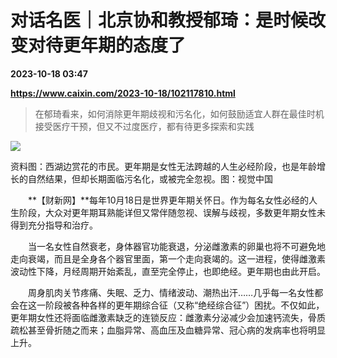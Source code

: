 # 对话名医｜北京协和教授郁琦：是时候改变对待更年期的态度了

**2023-10-18 03:47**

**https://www.caixin.com/2023-10-18/102117810.html**

> 在郁琦看来，如何消除更年期歧视和污名化，如何鼓励适宜人群在最佳时机接受医疗干预，但又不过度医疗，都有待更多探索和实践

  

![](https://img.caixin.com/2023-10-18/169759991032732_840_560.jpg)

资料图：西湖边赏花的市民。更年期是女性无法跨越的人生必经阶段，也是年龄增长的自然结果，但却长期面临污名化，或被完全忽视。图：视觉中国

  

　　**【财新网】**每年10月18日是世界更年期关怀日。作为每名女性必经的人生阶段，大众对更年期耳熟能详但又常伴随忽视、误解与歧视，多数更年期女性未得到充分指导和治疗。

　　当一名女性自然衰老，身体器官功能衰退，分泌雌激素的卵巢也将不可避免地走向衰竭，而且是全身各个器官里面，第一个走向衰竭的。这一进程，使得雌激素波动性下降，月经周期开始紊乱，直至完全停止，也即绝经。更年期也由此开启。

　　周身肌肉关节疼痛、失眠、乏力、情绪波动、潮热出汗……几乎每一名女性都会在这一阶段被各种各样的更年期综合征（又称“绝经综合征”）困扰。不仅如此，更年期女性还将面临雌激素缺乏的连锁反应：雌激素分泌减少会加速钙流失，骨质疏松甚至骨折随之而来；血脂异常、高血压及血糖异常、冠心病的发病率也将明显上升。